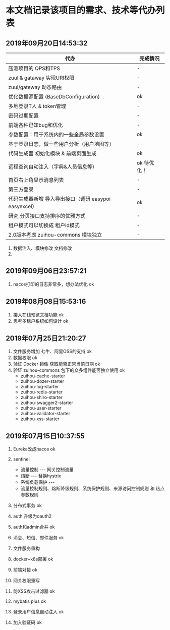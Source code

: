 # 本文档记录该项目的需求、技术等代办列表

## 2019年09月20日14:53:32
| 代办 | 完成情况 |
|---|---|
| 压测项目的 QPS和TPS  | - | 
| zuul & gataway 实现URI权限 | - | 
| zuul/gateway 动态路由  | - | 
| 优化数据源配置 (BaseDbConfiguration)   | ok | 
| 多地登录T人 & token管理 | - | 
| 密码过期配置 | - | 
| 前端各种已知bug和优化 | - | 
| 参数配置：用于系统内的一些全局参数设置 | ok | 
| 基于登录日志，做一些用户分析（用户地图等） | - | 
| 代码生成器 初始化模块 & 前端页面生成 | ok | 
| 远程查询自动注入（字典&人员信息等） | ok 待优化！ | 
| 首页右上角显示消息列表 | - | 
| 第三方登录 | - | 
| 代码生成器新增 导入导出接口（调研 easypoi easyexcel） | ok | 
| 研究 分页接口支持排序的优雅方式 | - | 
| 租户模式可以切换成 租户id模式 | - | 
| 2.0版本考虑 zuihou-commons 模块独立 | - | 

1. 数据注入、模块修改 文档修改
2. 

## 2019年09月06日23:57:21
1. nacos打印的日志非常多，想办法优化                  ok

## 2019年08月08日15:53:16
1. 接入在线预览文档功能                              ok              
2. 思考多租户系统如何设计                            ok             

## 2019年07月25日21:20:27
1. 文件服务增加 七牛、阿里OSS的支持                    ok
2. 数据权限                                         ok
3. 验证 Docker 镜像 获取能否正常当前日期               ok
4. 验证 zuihou-commons 包下的众多组件能否独立使用      ok
    - zuihou-cache-starter
    - zuihou-dozer-starter
    - zuihou-log-starter
    - zuihou-redis-starter
    - zuihou-shiro-starter
    - zuihou-swagger2-starter
    - zuihou-user-starter
    - zuihou-validator-starter
    - zuihou-xss-starter

## 2019年07月15日10:37:55
1. Eureka改成nacos     ok   
2. sentinel            
    - 流量控制 --- 网关控制流量
    - 熔断 ---  替换hystrix
    - 系统负载保护 ---  
    - 流量控制规则、熔断降级规则、系统保护规则、来源访问控制规则 和 热点参数规则
    
3. 分布式事务           ok
4. auth 升级为oauth2      
5. auth和admin合并      ok
6. 消息、短信、邮件服务   ok       
7. 文件服务重构          
8. docker+k8s部署       ok
9. 前端对接              ok   
10. 网关权限重写           
11. 防XSS攻击过滤器        ok
12. mybatis plus         ok
13. 登录用户信息自动注入    ok
14. 加入验证码             ok 
